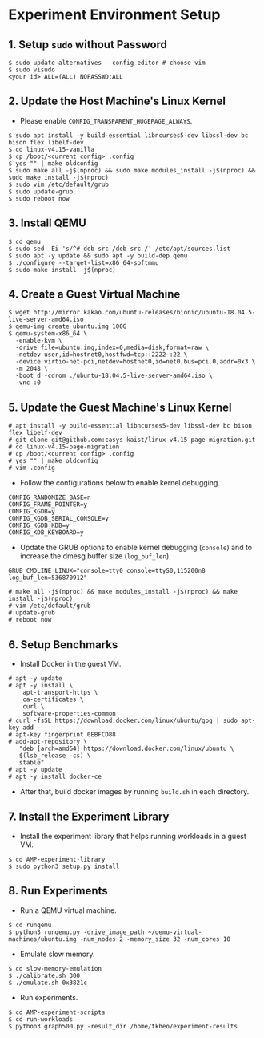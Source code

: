 # Experiment Environment Setup
## 1. Setup `sudo` without Password
```
$ sudo update-alternatives --config editor # choose vim
$ sudo visudo
<your id> ALL=(ALL) NOPASSWD:ALL
```

## 2. Update the Host Machine's Linux Kernel
* Please enable `CONFIG_TRANSPARENT_HUGEPAGE_ALWAYS`.
```
$ sudo apt install -y build-essential libncurses5-dev libssl-dev bc bison flex libelf-dev
$ cd linux-v4.15-vanilla
$ cp /boot/<current config> .config
$ yes "" | make oldconfig
$ sudo make all -j$(nproc) && sudo make modules_install -j$(nproc) && sudo make install -j$(nproc)
$ sudo vim /etc/default/grub
$ sudo update-grub
$ sudo reboot now
```
## 3. Install QEMU
```
$ cd qemu
$ sudo sed -Ei 's/^# deb-src /deb-src /' /etc/apt/sources.list
$ sudo apt -y update && sudo apt -y build-dep qemu
$ ./configure --target-list=x86_64-softmmu
$ sudo make install -j$(nproc)
```
## 4. Create a Guest Virtual Machine
```
$ wget http://mirror.kakao.com/ubuntu-releases/bionic/ubuntu-18.04.5-live-server-amd64.iso
$ qemu-img create ubuntu.img 100G
$ qemu-system-x86_64 \
  -enable-kvm \
  -drive file=ubuntu.img,index=0,media=disk,format=raw \
  -netdev user,id=hostnet0,hostfwd=tcp::2222-:22 \
  -device virtio-net-pci,netdev=hostnet0,id=net0,bus=pci.0,addr=0x3 \
  -m 2048 \
  -boot d -cdrom ./ubuntu-18.04.5-live-server-amd64.iso \
  -vnc :0
```
## 5. Update the Guest Machine's Linux Kernel
```
# apt install -y build-essential libncurses5-dev libssl-dev bc bison flex libelf-dev
# git clone git@github.com:casys-kaist/linux-v4.15-page-migration.git
# cd linux-v4.15-page-migration
# cp /boot/<current config> .config
# yes "" | make oldconfig
# vim .config
```

* Follow the configurations below to enable kernel debugging.
```
CONFIG_RANDOMIZE_BASE=n
CONFIG_FRAME_POINTER=y
CONFIG_KGDB=y
CONFIG_KGDB_SERIAL_CONSOLE=y
CONFIG_KGDB_KDB=y
CONFIG_KDB_KEYBOARD=y
```

* Update the GRUB options to enable kernel debugging (`console`) and to increase the dmesg buffer size (`log_buf_len`).
```
GRUB_CMDLINE_LINUX="console=tty0 console=ttyS0,115200n8 log_buf_len=536870912"
```

```
# make all -j$(nproc) && make modules_install -j$(nproc) && make install -j$(nproc)
# vim /etc/default/grub
# update-grub
# reboot now
```
## 6. Setup Benchmarks
* Install Docker in the guest VM.
```
# apt -y update
# apt -y install \
    apt-transport-https \
    ca-certificates \
    curl \
    software-properties-common
# curl -fsSL https://download.docker.com/linux/ubuntu/gpg | sudo apt-key add -
# apt-key fingerprint 0EBFCD88
# add-apt-repository \
   "deb [arch=amd64] https://download.docker.com/linux/ubuntu \
   $(lsb_release -cs) \
   stable"
# apt -y update
# apt -y install docker-ce
```
* After that, build docker images by running `build.sh` in each directory.

## 7. Install the Experiment Library
* Install the experiment library that helps running workloads in a guest VM.
```
$ cd AMP-experiment-library
$ sudo python3 setup.py install
```

## 8. Run Experiments
* Run a QEMU virtual machine.
```
$ cd runqemu
$ python3 runqemu.py -drive_image_path ~/qemu-virtual-machines/ubuntu.img -num_nodes 2 -memory_size 32 -num_cores 10
```
* Emulate slow memory.
```
$ cd slow-memory-emulation
$ ./calibrate.sh 300
$ ./emulate.sh 0x3821c
```
* Run experiments.
```
$ cd AMP-experiment-scripts
$ cd run-workloads
$ python3 graph500.py -result_dir /home/tkheo/experiment-results 
```
